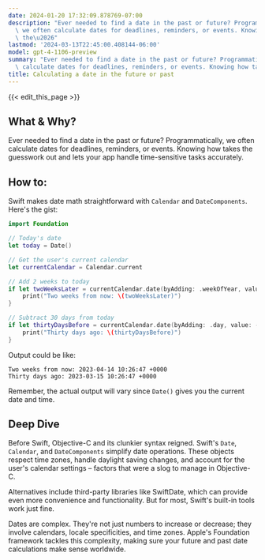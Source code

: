 ```yaml
---
date: 2024-01-20 17:32:09.878769-07:00
description: "Ever needed to find a date in the past or future? Programmatically,\
  \ we often calculate dates for deadlines, reminders, or events. Knowing how takes\
  \ the\u2026"
lastmod: '2024-03-13T22:45:00.408144-06:00'
model: gpt-4-1106-preview
summary: "Ever needed to find a date in the past or future? Programmatically, we often\
  \ calculate dates for deadlines, reminders, or events. Knowing how takes the\u2026"
title: Calculating a date in the future or past
---
```


{{< edit_this_page >}}

## What & Why?
Ever needed to find a date in the past or future? Programmatically, we often calculate dates for deadlines, reminders, or events. Knowing how takes the guesswork out and lets your app handle time-sensitive tasks accurately.

## How to:
Swift makes date math straightforward with `Calendar` and `DateComponents`. Here's the gist:

```Swift
import Foundation

// Today's date
let today = Date()

// Get the user's current calendar
let currentCalendar = Calendar.current

// Add 2 weeks to today
if let twoWeeksLater = currentCalendar.date(byAdding: .weekOfYear, value: 2, to: today) {
    print("Two weeks from now: \(twoWeeksLater)")
}

// Subtract 30 days from today
if let thirtyDaysBefore = currentCalendar.date(byAdding: .day, value: -30, to: today) {
    print("Thirty days ago: \(thirtyDaysBefore)")
}
```

Output could be like:
```
Two weeks from now: 2023-04-14 10:26:47 +0000
Thirty days ago: 2023-03-15 10:26:47 +0000
```
Remember, the actual output will vary since `Date()` gives you the current date and time.

## Deep Dive
Before Swift, Objective-C and its clunkier syntax reigned. Swift's `Date`, `Calendar`, and `DateComponents` simplify date operations. These objects respect time zones, handle daylight saving changes, and account for the user's calendar settings – factors that were a slog to manage in Objective-C.

Alternatives include third-party libraries like SwiftDate, which can provide even more convenience and functionality. But for most, Swift's built-in tools work just fine.

Dates are complex. They're not just numbers to increase or decrease; they involve calendars, locale specificities, and time zones. Apple's Foundation framework tackles this complexity, making sure your future and past date calculations make sense worldwide.
